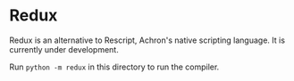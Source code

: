 # Redux

Redux is an alternative to Rescript, Achron's native scripting language. It is currently under development.

Run `python -m redux` in this directory to run the compiler.
